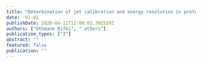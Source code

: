 ```yaml
---
title: "Determination of jet calibration and energy resolution in proton-proton collisions at $sqrts$ = 8 TeV using the ATLAS detector"
date: -01-01
publishDate: 2020-04-11T12:00:03.302529Z
authors: ["Othmane Rifki", " others"]
publication_types: ["2"]
abstract: ""
featured: false
publication: ""
---
```


